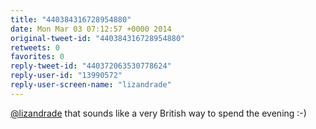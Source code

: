 ```yaml
---
title: "440384316728954880"
date: Mon Mar 03 07:12:57 +0000 2014
original-tweet-id: "440384316728954880"
retweets: 0
favorites: 0
reply-tweet-id: "440372063530778624"
reply-user-id: "13990572"
reply-user-screen-name: "lizandrade"
---
```

<a href="https://twitter.com/lizandrade">@lizandrade</a> that sounds like a very British way to spend the evening :-)
